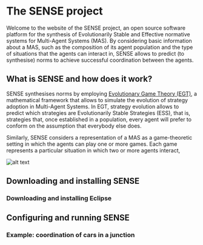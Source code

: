 # The SENSE project
Welcome to the website of the SENSE project, an open source software platform for the synthesis of Evolutionarily Stable and Effective normative systems for Multi-Agent Systems (MAS). By considering basic information about a MAS, such as the composition of its agent population and the type of situations that the agents can interact in, SENSE allows to predict (to synthesise) norms to achieve successful  coordination between the agents.   

## What is SENSE and how does it work?
SENSE synthesises norms by employing [Evolutionary Game Theory (EGT)](https://en.wikipedia.org/wiki/Evolutionary_game_theory), a mathematical framework that allows to simulate the evolution of strategy adoption in Multi-Agent Systems. In EGT, strategy evolution allows to predict which strategies are Evolutionarily Stable Strategies (ESS), that is, strategies that, once established in a population, every agent will prefer to conform on the assumption that everybody else does. 

Similarly, SENSE considers a representation of a MAS as a game-theoretic setting in which the agents can play one or more games. Each game represents a particular situation in which two or more agents interact,  

![alt text](https://github.com/NormSynthesis/SENSE/blob/master/sense_model.png)

## Downloading and installing SENSE

### Downloading and installing Eclipse

## Configuring and running SENSE

### Example: coordination of cars in a junction
